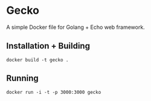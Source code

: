 # Gecko

A simple Docker file for Golang + Echo web framework.

## Installation + Building

```
docker build -t gecko .
```

## Running

```
docker run -i -t -p 3000:3000 gecko
```

